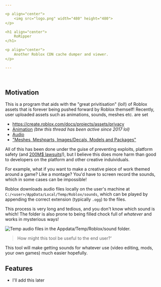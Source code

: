 ```yaml
---

<p align="center">
    <img src="logo.png" width="480" height="480">
</p>

<h1 align="center">
    RoRipper
</h1>

<p align="center">
    Another Roblox CDN cache dumper and viewer.
</p>

---
```


<br>


## Motivation
This is a program that aids with the "great privitisation" (lol!) of Roblox assets that is forever being pushed forward by Roblox themself!
Recently, user uploaded assets such as animations, sounds, meshes etc. are set

- https://create.roblox.com/docs/projects/assets/privacy
- [Animation](https://devforum.roblox.com/t/public-animations/43299) *(btw this thread has been active since 2017 lol)*
- [Audio](https://devforum.roblox.com/t/action-needed-upcoming-changes-to-asset-privacy-for-audio/1701697)
- ["Meshes, Meshparts, Images/Decals, Models and Packages"](https://devforum.roblox.com/t/limited-availability-beta-asset-privacy-and-permissions-for-meshes-images-and-models/3028931)

All of this has been done under the guise of preventing exploits, platform safety (and [200M$ lawsuits](https://www.cbsnews.com/news/music-publishers-sue-roblox-copyright-infringement-lawsuit/)!), but I believe this does more harm than good to developers on the platform and other creative induividuals.

For example, what if you want to make a creative piece of work themed around a game? Like a montage? You'd have to screen record the sounds, which in some cases can be impossible!

Roblox downloads audio files locally on the user's machine at `C:/<user>/AppData/Local/Temp/Roblox/sounds`, which can be played by appending the correct extension (typically `.ogg`) to the files.

This process is very long and tedious, and you don't know which sound is which! The folder is also prone to being filled chock full of *whatever* and works in mysterious ways!

![Temp audio files in the Appdata/Temp/Roblox/sound folder.](https://github.com/user-attachments/assets/992cf74c-cd37-4604-93a7-8fb93491a239)



> How might this tool be useful to the end user?'

This tool will make getting sounds for whatever use (video editing, mods, your own games) much easier hopefully.

## Features
- I'll add this later